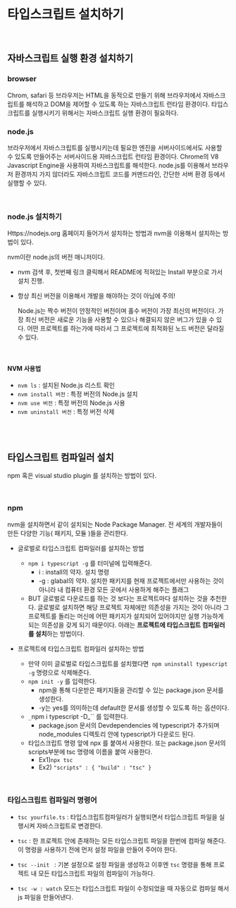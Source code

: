 # 타입스크립트 설치하기

<br>

## 자바스크립트 실행 환경 설치하기

### browser

 Chrom, safari 등 브라우저는 HTML을 동적으로 만들기 위해 브라우저에서 자바스크립트를 해석하고 DOM을 제어할 수 있도록 하는 자바스크립트 런타임 환경이다. 타입스크립트를 실행시키기 위해서는 자바스크립트 실행 환경이 필요하다. 

### node.js

브라우저에서 자바스크립트를 실행시키는데 필요한 엔진을 서버사이드에서도 사용할 수 있도록 만들어주는 서버사이드용 자바스크립트 런타임 환경이다. Chrome의 V8 Javascript Engine을 사용하여 자바스크립트를 해석한다. node.js를 이용해서 브라우저 환경까지 가지 않더라도 자바스크립트 코드를 커맨드라인, 간단한 서버 환경 등에서 실행할 수 있다. 

<br>

### node.js 설치하기

Https://nodejs.org 홈페이지 들어가서 설치하는 방법과 nvm을 이용해서 설치하는 방법이 있다. 

nvm이란 node.js의 버전 매니저이다.

*  nvm  검색 후, 첫번째 링크 클릭해서 README에 적혀있는 Install 부분으로 가서 설치 진행.

* 항상 최신 버전을 이용해서 개발을 해야하는 것이 아님에 주의!

   Node.js는 짝수 버전이 안정적인 버전이며 홀수 버전이 가장 최신의 버전이다. 가장 최신 버전은 새로운 기능을 사용할 수 있으나 해결되지 않은 버그가 있을 수 있다. 어떤 프로젝트를 하는가에 따라서 그 프로젝트에 최적화된 노드 버전은 달라질 수 있다.

<br>

#### NVM 사용법

* ``nvm ls`` : 설치된 Node.js 리스트 확인
* ``nvm install 버전`` : 특정 버전의 Node.js 설치 
* ``nvm use 버전`` : 특정 버전의 Node.js 사용
* ``nvm uninstall 버전`` : 특정 버전 삭제

<br>

<br>

## 타입스크립트 컴파일러 설치

npm 혹은 visual studio plugin 를 설치하는 방법이 있다. 

<br>

 ### npm 

nvm을 설치하면서 같이 설치되는 Node Package Manager. 전 세계의 개발자들이 만든 다양한 기능( 패키지, 모듈 )들을 관리한다. 

* 글로벌로 타입스크립트 컴파일러를 설치하는 방법

  * ``npm i typescript -g``  를 터미널에 입력해준다.
    * i : install의 약자. 설치 명령
    * -g : glabal의 약자. 설치한 패키지를 현재 프로젝트에서만 사용하는 것이 아니라 내 컴퓨터 환경 모든 곳에서 사용하게 해주는 플래그
  * BUT 글로벌로 다운로드를 하는 것 보다는 프로젝트마다 설치하는 것을 추천한다. 글로벌로 설치하면 해당 프로젝트 자체에만 의존성을 가지는 것이 아니라 그 프로젝트를 돌리는 머신에 어떤 패키지가 설치되어 있어야지만 실행 가능하게되는 의존성을 갖게 되기 때문이다. 아래는 **프로젝트에 타입스크립트 컴파일러를 설치**하는 방법이다.

  

* 프로젝트에 타입스크립트 컴파일러 설치하는 방법

  * 만약 이미 글로벌로 타입스크립트를 설치했다면`` npm uninstall typescript -g`` 명령으로 삭제해준다.
  * ``npm init -y`` 를 입력한다. 
    *  npm을 통해 다운받은 패키지들을 관리할 수 있는 package.json 문서를 생성한다. 
    * -y는 yes를 의미하는데 default한 문서를 생성할 수 있도록 하는 옵션이다.
  * `_`npm i typescript -D_`` 를 입력한다.
    * package.json 문서의 Devdependencies 에 typescript가 추가되며 node_modules 디렉토리 안에 typescript가 다운로드 된다. 
  * 타입스크립트 명령 앞에 npx 를 붙여서 사용한다. 또는 package.json 문서의 scripts부분에 tsc 명령에 이름을 붙여 사용한다.
    * Ex1)`` npx tsc ``
    * Ex2) ``"scripts" : { "build" : "tsc" }``

 <br>

### 타입스크립트 컴파일러 명령어

* ``tsc yourfile.ts`` : 타입스크립트컴파일러가 실행되면서 타입스크립트 파일을 실행시켜 자바스크립트로 변경한다.

*  ``tsc`` : 한 프로젝트 안에 존재하는 모든 타입스크립트 파일을 한번에 컴파일 해준다. 이 명령을 사용하기 전에 먼저 설정 파일을 만들어 주어야 한다. 
  * ``tsc --init `` : 기본 설정으로 설정 파일을 생성하고 이후엔 ``tsc`` 명령을 통해 프로젝트 내 모든 타입스크립트 파일의 컴파일이 가능하다. 

* ``tsc -w : watch`` 모드는 타입스크립트 파일이 수정되었을 때 자동으로 컴파일 해서 js 파일을 만들어낸다. 
